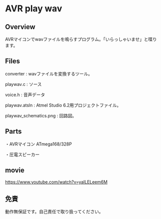 # AVR play wav
## Overview
AVRマイコンでwavファイルを鳴らすプログラム。「いらっしゃいませ」と喋ります。

## Files
converter : wavファイルを変換するツール。

playwav.c : ソース

voice.h : 音声データ

playwav.atsln : Atmel Studio 6.2用プロジェクトファイル。 

playwav_schematics.png : 回路図。

## Parts
・AVRマイコン ATmega168/328P

・圧電スピーカー

## movie
https://www.youtube.com/watch?v=yaILELeem6M

## 免責
動作無保証です。自己責任で取り扱ってください。
